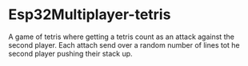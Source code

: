# Esp32Multiplayer-tetris
A game of tetris where getting a tetris count as an attack against the second player. Each attach send over a random number of lines tot he second player pushing their stack up.
